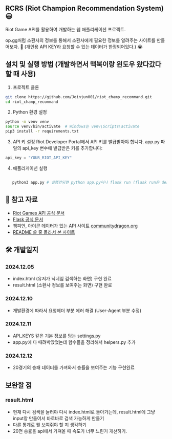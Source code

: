 ## RCRS (Riot Champion Recommendation System) 😃

Riot Game API를 활용하여 개발하는 웹 애플리케이션 프로젝트.

op.gg처럼 소환사의 정보를 통해서 소환사에게 필요한 정보를 알려주는 사이트를 만들어보자. 🥵
(개인용 API KEY라 요청할 수 있는 데이터가 한정되어있다.) 😭

## 설치 및 실행 방법 (개발하면서 맥북이랑 윈도우 왔다갔다 할 때 사용)

1. 프로젝트 클론

```bash
git clone https://github.com/Joinjun001/riot_champ_recommand.git
cd riot_champ_recommand
```

2. Python 환경 설정

```bash
python -m venv venv
source venv/bin/activate  # Windows는 venv\Scripts\activate
pip3 install -r requirements.txt
```

3. API 키 설정
   Riot Developer Portal에서 API 키를 발급받아야 합니다.
   app.py 파일의 api_key 변수에 발급받은 키를 추가합니다:

```python
api_key = "YOUR_RIOT_API_KEY"
```

4. 애플리케이션 실행

```python

   python3 app.py # 실행안되면 python app.py이나 flask run (flask run은 debug mode가 off가 될수 있으므로 비추천)
```

## 📖 참고 자료

- [Riot Games API 공식 문서](https://developer.riotgames.com/)
- [Flask 공식 문서](https://flask-docs-kr.readthedocs.io/ko/latest/quickstart.html)
- 챔피언, 아이콘 데이터가 있는 API 사이트 [communitydragon.org](https://www.communitydragon.org/)
- [README 쓸 줄 몰라서 본 사이트](https://www.easy-me.com/d)

## 🛠 개발일지

### 2024.12.05

- index.html (유저가 닉네임 검색하는 화면) 구현 완료
- result.html (소환사 정보를 보여주는 화면) 구현 완료

### 2024.12.10

- 개발환경에 따라서 요청헤더 부분 에러 해결 (User-Agent 부분 수정)

### 2024.12.11

- API_KEYS 같은 기본 정보를 담는 settings.py
- app.py에 다 때려박았었는데 함수들을 정리해서 helpers.py 추가

### 2024.12.12

- 20경기의 승패 데이터를 가져와서 승률을 보여주는 기능 구현완료

## 보완할 점

### result.html

- 현재 다시 검색을 눌러야 다시 index.html로 돌아가는데, result.html에 그냥 input창 만들어서 바로바로 검색 가능하게 만들기
- 다른 통계로 뭘 보여줘야 할 지 생각하기
- 20전 승률을 api에서 가져올 때 속도가 너무 느린거 개선하기.
